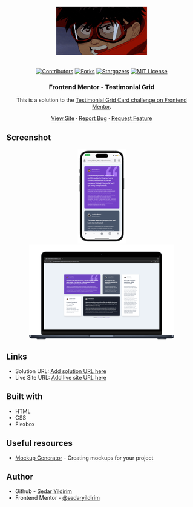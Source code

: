 <br />
<div align="center">
    <img src="/assets/images/200w.gif" alt="Logo">
  </a>
  <br />
  <br />

[![Contributors][contributors-shield]][contributors-url]
[![Forks][forks-shield]][forks-url]
[![Stargazers][stars-shield]][stars-url]
[![MIT License][license-shield]][license-url]

<h3 align="center">Frontend Mentor - Testimonial Grid</h3>

This is a solution to the [Testimonial Grid Card challenge on Frontend Mentor](https://www.frontendmentor.io/challenges/testimonials-grid-section-Nnw6J7Un7).

  <p align="center">   
    <a href="https://sedaryildirim.github.io/testimonials-grid-section-main/">View Site</a>
    ·
    <a href="https://github.com/sedaryildirim/testimonials-grid-section-main/issues">Report Bug</a>
    ·
    <a href="https://github.com/sedaryildirim/testimonials-grid-section-main/issues">Request Feature</a>
  </p>
</div>


## Screenshot

<div align="center">

![Mobile](./assets/images/mobile.png)
![Desktop](./assets/images/desktop.png)
</div>

## Links

- Solution URL: [Add solution URL here](https://github.com/sedaryildirim/testimonials-grid-section-main)
- Live Site URL: [Add live site URL here](https://sedaryildirim.github.io/testimonials-grid-section-main/)

## Built with

- HTML
- CSS
- Flexbox

## Useful resources

- [Mockup Generator](https://mockuphone.com/) - Creating mockups for your project

## Author

- Github - [Sedar Yildirim](https://github.com/sedaryildirim)
- Frontend Mentor - [@sedaryildirim](https://www.frontendmentor.io/profile/sedaryildirim)

<!-- MARKDOWN LINKS & IMAGES -->
<!-- https://www.markdownguide.org/basic-syntax/#reference-style-links -->
[contributors-shield]: https://img.shields.io/github/contributors/sedaryildirim/testimonials-grid-section-main.svg?style=for-the-badge
[contributors-url]: https://github.com/sedaryildirim/testimonials-grid-section-main/graphs/contributors
[forks-shield]: https://img.shields.io/github/forks/sedaryildirim/testimonials-grid-section-main.svg?style=for-the-badge
[forks-url]: https://github.com/sedaryildirim/testimonials-grid-section-main/network/members
[stars-shield]: https://img.shields.io/github/stars/sedaryildirim/testimonials-grid-section-main.svg?style=for-the-badge
[stars-url]: https://github.com/sedaryildirim/testimonials-grid-section-main/stargazers
[license-shield]: https://img.shields.io/github/license/sedaryildirim/testimonials-grid-section-main.svg?style=for-the-badge
[license-url]: https://github.com/sedaryildirim/testimonials-grid-section-main/blob/main/LICENSE.txt
[product-screenshot]: imgs/screenshot.png
